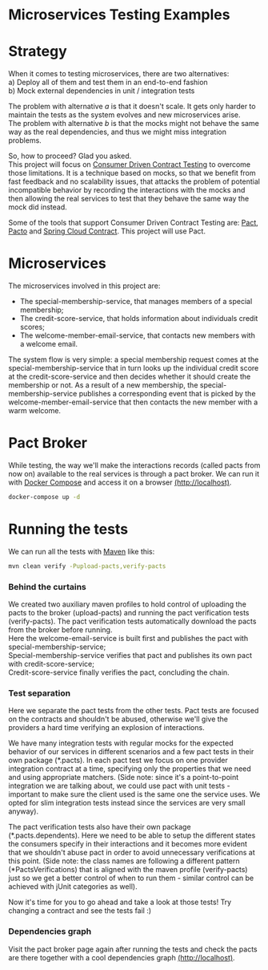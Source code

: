 # Microservices Testing Examples

# Strategy
When it comes to testing microservices, there are two alternatives:  
a) Deploy all of them and test them in an end-to-end fashion  
b) Mock external dependencies in unit / integration tests

The problem with alternative _a_ is that it doesn't scale. It gets only harder to maintain the tests as the system evolves and new microservices arise.  
The problem with alternative _b_ is that the mocks might not behave the same way as the real dependencies, 
and thus we might miss integration problems.

So, how to proceed? Glad you asked.  
This project will focus on [Consumer Driven Contract Testing](http://martinfowler.com/articles/consumerDrivenContracts.html) to overcome those limitations. 
It is a technique based on mocks, so that we benefit from fast feedback and no scalability issues, that attacks
the problem of potential incompatible behavior by recording the interactions with the mocks 
and then allowing the real services to test that they behave the same way the mock did instead.

Some of the tools that support Consumer Driven Contract Testing are:
[Pact](https://docs.pact.io/),
[Pacto](http://thoughtworks.github.io/pacto/)
and [Spring Cloud Contract](https://cloud.spring.io/spring-cloud-contract/spring-cloud-contract.html).
This project will use Pact.

# Microservices
The microservices involved in this project are:  
- The special-membership-service, that manages members of a special membership;  
- The credit-score-service, that holds information about individuals credit scores;  
- The welcome-member-email-service, that contacts new members with a welcome email.

The system flow is very simple: 
a special membership request comes at the special-membership-service that in turn 
looks up the individual credit score at the credit-score-service 
and then decides whether it should create the membership or not. 
As a result of a new membership, the special-membership-service publishes a corresponding event that is picked by
the welcome-member-email-service that then contacts the new member with a warm welcome.

# Pact Broker
While testing, the way we'll make the interactions records (called pacts from now on) available to the real services 
is through a pact broker. We can run it with [Docker Compose](https://docs.docker.com/compose/) and access it on a browser [(http://localhost)](http://localhost).

```bash
docker-compose up -d
```

# Running the tests
We can run all the tests with [Maven](https://maven.apache.org/) like this:
```bash
mvn clean verify -Pupload-pacts,verify-pacts
```

### Behind the curtains
We created two auxiliary maven profiles to hold control of uploading the pacts to the broker (upload-pacts) 
and running the pact verification tests (verify-pacts). The pact verification tests automatically download 
the pacts from the broker before running.  
Here the welcome-email-service is built first and publishes the pact with special-membership-service;  
Special-membership-service verifies that pact and publishes its own pact with credit-score-service;  
Credit-score-service finally verifies the pact, concluding the chain.

### Test separation
Here we separate the pact tests from the other tests. Pact tests are focused on the contracts and shouldn't be abused, otherwise we'll give the providers a hard time verifying an explosion of interactions.  

We have many integration tests with regular mocks for the expected behavior of our services in different scenarios
and a few pact tests in their own package (\*.pacts). In each pact test we focus on one provider integration contract at a time, specifying only the properties that we need and using appropriate matchers. (Side note: since it's a point-to-point integration we are talking about, we could use pact with unit tests - important to make sure the client used is the same one the service uses. We opted for slim integration tests instead since the services are very small anyway).  

The pact verification tests also have their own package (\*.pacts.dependents). Here we need to be able to setup the different states the consumers specify in their interactions and it becomes more evident that we shouldn't abuse pact in order to avoid unnecessary verifications at this point. (Side note: the class names are following a different pattern (\*PactsVerifications) that is aligned with the maven profile (verify-pacts) just so we get a better control of when to run them - similar control can be achieved with jUnit categories as well).  

Now it's time for you to go ahead and take a look at those tests! Try changing a contract and see the tests fail :)

### Dependencies graph
Visit the pact broker page again after running the tests and check the pacts are there together with a cool dependencies graph [(http://localhost)](http://localhost).
